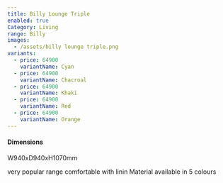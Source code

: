 ```yaml
---
title: Billy Lounge Triple
enabled: true
Category: Living
range: Billy
images:
  - /assets/billy lounge triple.png
variants:
  - price: 64900
    variantName: Cyan
  - price: 64900
    variantName: Chacroal
  - price: 64900
    variantName: Khaki
  - price: 64900
    variantName: Red
  - price: 64900
    variantName: Orange
---
```


#### Dimensions

W940xD940xH1070mm

very popular range comfortable with linin Material available in 5 colours

